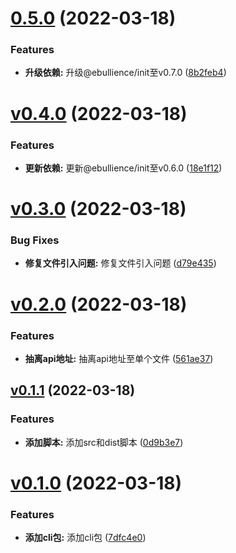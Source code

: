 # [0.5.0](https://github.com/qinshixixing/lunarlight/compare/cli/v0.4.0...cli/0.5.0) (2022-03-18)


### Features

* **升级依赖:** 升级@ebullience/init至v0.7.0 ([8b2feb4](https://github.com/qinshixixing/lunarlight/commit/8b2feb42a46ce3d7ea1dfe4f1cdb1626f245cddf))



# [v0.4.0](https://github.com/qinshixixing/lunarlight/compare/cli/v0.3.0...cli/v0.4.0) (2022-03-18)


### Features

* **更新依赖:** 更新@ebullience/init至v0.6.0 ([18e1f12](https://github.com/qinshixixing/lunarlight/commit/18e1f1265d0b91f0af80fcb991c394267684e417))



# [v0.3.0](https://github.com/qinshixixing/lunarlight/compare/cli/v0.2.0...cli/v0.3.0) (2022-03-18)


### Bug Fixes

* **修复文件引入问题:** 修复文件引入问题 ([d79e435](https://github.com/qinshixixing/lunarlight/commit/d79e435461de8b4ee0ed2b08d7ee519850860570))



# [v0.2.0](https://github.com/qinshixixing/lunarlight/compare/cli/v0.1.1...cli/v0.2.0) (2022-03-18)


### Features

* **抽离api地址:** 抽离api地址至单个文件 ([561ae37](https://github.com/qinshixixing/lunarlight/commit/561ae3720206d9af389d5ef1547ee2d033f39c8c))



## [v0.1.1](https://github.com/qinshixixing/lunarlight/compare/cli/v0.1.0...cli/v0.1.1) (2022-03-18)


### Features

* **添加脚本:** 添加src和dist脚本 ([0d9b3e7](https://github.com/qinshixixing/lunarlight/commit/0d9b3e7bfb0269eb72e4a68f5c33a00c5aedce18))



# [v0.1.0](https://github.com/qinshixixing/lunarlight/compare/7dfc4e0536b44e245acab7f525be42adad656f58...cli/v0.1.0) (2022-03-18)


### Features

* **添加cli包:** 添加cli包 ([7dfc4e0](https://github.com/qinshixixing/lunarlight/commit/7dfc4e0536b44e245acab7f525be42adad656f58))




